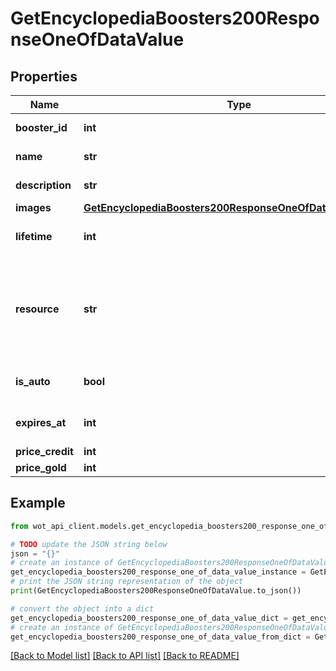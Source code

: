 # GetEncyclopediaBoosters200ResponseOneOfDataValue


## Properties

Name | Type | Description | Notes
------------ | ------------- | ------------- | -------------
**booster_id** | **int** | Personal Reserve ID | 
**name** | **str** | Personal Reserve name | 
**description** | **str** | Personal Reserve description | 
**images** | [**GetEncyclopediaBoosters200ResponseOneOfDataValueImages**](GetEncyclopediaBoosters200ResponseOneOfDataValueImages.md) |  | 
**lifetime** | **int** | Personal Reserve duration in seconds | 
**resource** | **str** | Resource affected by Personal Reserve. Valid values: credits, experience, crew_experience, free_experience. | 
**is_auto** | **bool** | Personal Reserve auto activation flag | 
**expires_at** | **int** | Personal Reserve expiration time in UTC | 
**price_credit** | **int** | Cost in credits | 
**price_gold** | **int** | Price in gold | 

## Example

```python
from wot_api_client.models.get_encyclopedia_boosters200_response_one_of_data_value import GetEncyclopediaBoosters200ResponseOneOfDataValue

# TODO update the JSON string below
json = "{}"
# create an instance of GetEncyclopediaBoosters200ResponseOneOfDataValue from a JSON string
get_encyclopedia_boosters200_response_one_of_data_value_instance = GetEncyclopediaBoosters200ResponseOneOfDataValue.from_json(json)
# print the JSON string representation of the object
print(GetEncyclopediaBoosters200ResponseOneOfDataValue.to_json())

# convert the object into a dict
get_encyclopedia_boosters200_response_one_of_data_value_dict = get_encyclopedia_boosters200_response_one_of_data_value_instance.to_dict()
# create an instance of GetEncyclopediaBoosters200ResponseOneOfDataValue from a dict
get_encyclopedia_boosters200_response_one_of_data_value_from_dict = GetEncyclopediaBoosters200ResponseOneOfDataValue.from_dict(get_encyclopedia_boosters200_response_one_of_data_value_dict)
```
[[Back to Model list]](../README.md#documentation-for-models) [[Back to API list]](../README.md#documentation-for-api-endpoints) [[Back to README]](../README.md)


